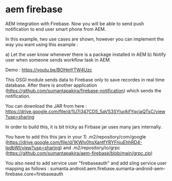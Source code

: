 # aem firebase
AEM integration with Firebase. 
Now you will be able to send push notification to end user smart phone from AEM. 

In this example, two use cases are shown, however you can implement the way you want using this example : 

a) Let the user know whenever there is a package installed in AEM
b) Notify user when someone sends workflow task in AEM

Demo : https://youtu.be/BOHmYTW4Uzc

This OSGI module sends data to Firebase only to save recordes in real time database. After there is another application (https://github.com/sumantapakira/firebase-notification) which sends the notification.

You can download the JAR from here : https://drive.google.com/file/d/1U7i347CD5_5aVS3SYlurAifYqcjaQTsC/view?usp=sharing

In order to build this, it is bit tricky as Firbase jar uses many jars internally. 

You have to add this this jars in your 1) .m2/repository/com/google (https://drive.google.com/file/d/1KWlv0hsXantfYRYFniuEhhRD4-lpdbWl/view?usp=sharing) and .m2/repository/io/grpc (https://github.com/sumantapakira/aem-firebase/blob/main/grpc.zip)

You also need to add service user "firebaseauth" and add sling service user mapping as follows : sumanta.android.aem.firebase.sumanta-android-aem-firebase.core=firebaseauth


